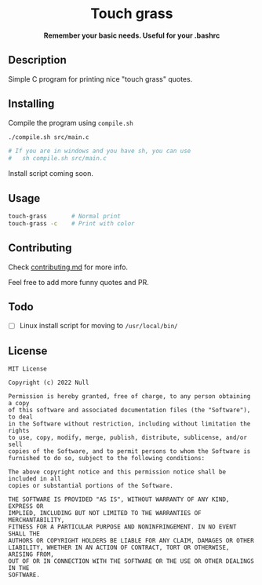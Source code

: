 <div align="center">
    <h1>Touch grass</h1>
    <b>Remember your basic needs. Useful for your .bashrc</b>
</div>

## Description
Simple C program for printing nice "touch grass" quotes.

## Installing
Compile the program using `compile.sh`
```bash
./compile.sh src/main.c

# If you are in windows and you have sh, you can use
#   sh compile.sh src/main.c
```
Install script coming soon.

## Usage
```bash
touch-grass       # Normal print
touch-grass -c    # Print with color
```

## Contributing
Check [contributing.md](CONTRIBUTING.md) for more info.

Feel free to add more funny quotes and PR.

## Todo
- [ ] Linux install script for moving to `/usr/local/bin/`

## License
```
MIT License

Copyright (c) 2022 Null

Permission is hereby granted, free of charge, to any person obtaining a copy
of this software and associated documentation files (the "Software"), to deal
in the Software without restriction, including without limitation the rights
to use, copy, modify, merge, publish, distribute, sublicense, and/or sell
copies of the Software, and to permit persons to whom the Software is
furnished to do so, subject to the following conditions:

The above copyright notice and this permission notice shall be included in all
copies or substantial portions of the Software.

THE SOFTWARE IS PROVIDED "AS IS", WITHOUT WARRANTY OF ANY KIND, EXPRESS OR
IMPLIED, INCLUDING BUT NOT LIMITED TO THE WARRANTIES OF MERCHANTABILITY,
FITNESS FOR A PARTICULAR PURPOSE AND NONINFRINGEMENT. IN NO EVENT SHALL THE
AUTHORS OR COPYRIGHT HOLDERS BE LIABLE FOR ANY CLAIM, DAMAGES OR OTHER
LIABILITY, WHETHER IN AN ACTION OF CONTRACT, TORT OR OTHERWISE, ARISING FROM,
OUT OF OR IN CONNECTION WITH THE SOFTWARE OR THE USE OR OTHER DEALINGS IN THE
SOFTWARE.
```
